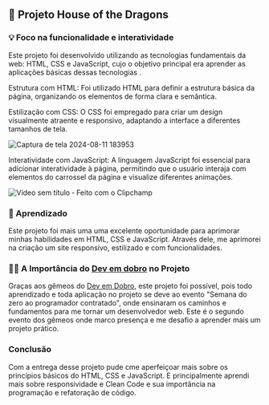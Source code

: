 ## 🐉 Projeto House of the Dragons

### 💡 Foco na funcionalidade e interatividade

Este projeto foi desenvolvido utilizando as tecnologias fundamentais da web: HTML, CSS e JavaScript, cujo o objetivo principal era aprender as aplicações básicas dessas tecnologias .

Estrutura com HTML: Foi utilizado HTML para definir a estrutura básica da página, organizando os elementos de forma clara e semântica.

Estilização com CSS: O CSS foi empregado para criar um design visualmente atraente e responsivo, adaptando a interface a diferentes tamanhos de tela.

![Captura de tela 2024-08-11 183953](https://github.com/user-attachments/assets/19369789-d6da-4ab1-837e-25b060a8dde9)


Interatividade com JavaScript: A linguagem JavaScript foi essencial para adicionar interatividade à página, permitindo que o usuário interaja com elementos do carrossel da página e visualize diferentes animações.

![Vídeo sem título ‐ Feito com o Clipchamp](https://github.com/user-attachments/assets/283fa373-17ae-4bdb-b934-bb5080615f94)



### 🎯 Aprendizado

Este projeto foi mais uma uma excelente oportunidade para aprimorar minhas habilidades em HTML, CSS e JavaScript. Através dele, me aprimorei na criação um site responsivo, estilizado e com funcionalidades.



### 🧙‍♂️ A Importância do [Dev em dobro](https://www.youtube.com/@DevemDobro) no Projeto

Graças aos gêmeos do [Dev em Dobro](https://www.youtube.com/@DevemDobro), este projeto foi possível, pois todo aprendizado e toda aplicação no projeto se deve ao evento "Semana do zero ao programador contratado", onde ensinaram os caminhos e fundamentos para me tornar um desenvolvedor web. Este é o segundo evento dos gêmeos onde marco presença e me desafio a aprender mais um projeto prático.


### Conclusão

Com a entrega desse projeto pude cme aperfeiçoar mais sobre os princípios básicos do HTML, CSS e JavaScript. E principalmente aprendi mais sobre responsividade e Clean Code e sua importância na programação e refatoração de código.
